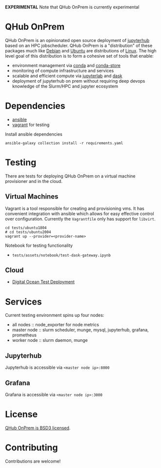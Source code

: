 **EXPERIMENTAL** Note that QHub OnPrem is currently experimental

# QHub OnPrem

QHub OnPrem is an opinionated open source deployment of
[jupyterhub](https://jupyterhub.readthedocs.io/en/stable/) based on an
HPC jobscheduler. QHub OnPrem is a "distribution" of these packages
much like [Debian](https://www.debian.org/) and
[Ubuntu](https://ubuntu.com/) are distributions of
[Linux](https://en.wikipedia.org/wiki/Linux). The high level goal of
this distribution is to form a cohesive set of tools that enable:
 - environment management via [conda](https://docs.conda.io/en/latest/) and [conda-store](https://github.com/Quansight/conda-store)
 - monitoring of compute infrastructure and services
 - scalable and efficient compute via
   [jupyterlab](https://jupyterlab.readthedocs.io/en/stable/) and
   [dask](https://dask.org/)
 - deployment of jupyterhub on prem without requiring deep devops
   knowledge of the Slurm/HPC and jupyter ecosystem

# Dependencies

 - [ansible](https://docs.ansible.com/ansible/latest/installation_guide/intro_installation.html)
 - [vagrant](https://www.vagrantup.com/docs/installation) for testing

Install ansible dependencies

```shell
ansible-galaxy collection install -r requirements.yaml
```

# Testing

There are tests for deploying QHub OnPrem on a virtual machine
provisioner and in the cloud.

## Virtual Machines

Vagrant is a tool responsible for creating and provisioning vms. It
has convenient integration with ansible which allows for easy
effective control over configuration. Currently the `Vagrantfile` only
has support for `libvirt`.

```shell
cd tests/ubuntu1804
# cd tests/ubuntu2004
vagrant up --provider=<provider-name>
```

Notebook for testing functionality
 - `tests/assets/notebook/test-dask-gateway.ipynb`

## Cloud

 - [Digital Ocean Test Deployment](./tests/digitalocean/README.md)

# Services

Current testing environment spins up four nodes:
 - all nodes :: node_exporter for node metrics
 - master node :: slurm scheduler, munge, mysql, jupyterhub, grafana, prometheus
 - worker node :: slurm daemon, munge
 
## Jupyterhub

Jupyterhub is accessible via `<master node ip>:8000`

## Grafana

Grafana is accessible via `<master node ip>:3000`

# License

[QHub OnPrem is BSD3 licensed](LICENSE).


# Contributing

Contributions are welcome!
